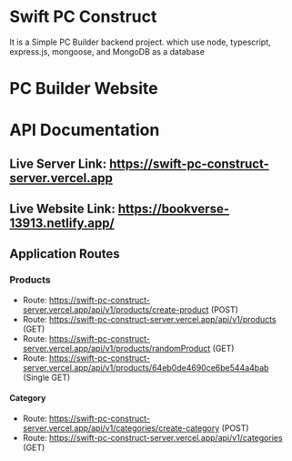 # Swift PC Construct
It is a Simple PC Builder backend project.  which use node, typescript, express.js, mongoose, and MongoDB as a database

# PC Builder Website

# API Documentation

## Live Server Link: https://swift-pc-construct-server.vercel.app


## Live Website Link: https://bookverse-13913.netlify.app/



## Application Routes


### Products

- Route: https://swift-pc-construct-server.vercel.app/api/v1/products/create-product (POST)
- Route: https://swift-pc-construct-server.vercel.app/api/v1/products (GET)
- Route: https://swift-pc-construct-server.vercel.app/api/v1/products/randomProduct (GET)
- Route: https://swift-pc-construct-server.vercel.app/api/v1/products/64eb0de4690ce6be544a4bab (Single GET)

#### Category

- Route: https://swift-pc-construct-server.vercel.app/api/v1/categories/create-category (POST)
- Route: https://swift-pc-construct-server.vercel.app/api/v1/categories (GET)
